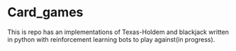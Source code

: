 # Card_games
This is repo has an implementations of Texas-Holdem and blackjack written in python with reinforcement learning bots to play against(in progress).
